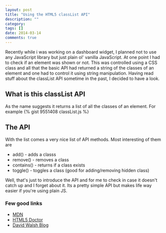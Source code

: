 ```yaml
---
layout: post
title: "Using the HTML5 classList API"
description: ""
category: 
tags: []
date: 2014-03-14
comments: true
---
```

Recently while i was working on a dashboard widget, I planned not to use any JavaScript library but just plain ol' vanilla JavaScript. At one point I had to check if an element was shown or not. This was controlled using a CSS class and all that the basic API had returned a string of the classes of an element and one had to control it using string manipulation. Having read stuff about the classList API sometime in the past, I decided to have a look.

## What is this classList API
As the name suggests it returns a list of all the classes of an element. For example
{% gist 9551408 classList.js %}

## The API
With the list comes a very nice list of API methods. Most interesting of them are

- add() - adds a classs
- remove() - removes a class
- contains() - returns if a class exists
- toggle() - toggles a class (good for adding/removing hidden class)

Well, that's just to introduce the API and for me to check in case it doesn't catch up and I forget about it. Its a pretty simple API but makes life way easier if you're using plain JS.

### Few good links
- [MDN](https://developer.mozilla.org/en-US/docs/Web/API/Element.classList)
- [HTML5 Doctor](http://html5doctor.com/the-classlist-api/)
- [David Walsh Blog](http://davidwalsh.name/classlist)
